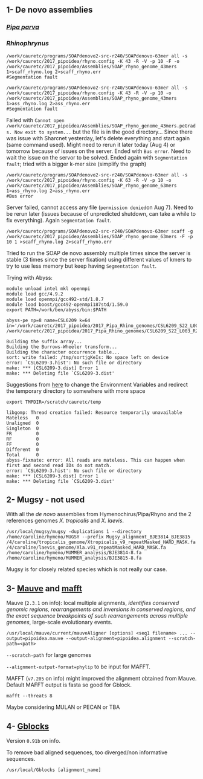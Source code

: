 ## 1- De novo assemblies 

### [*Pipa parva*](https://github.com/caro46/Pipa_parva/blob/master/assembly.md)

### *Rhinophrynus*
```
/work/cauretc/programs/SOAPdenovo2-src-r240/SOAPdenovo-63mer all -s /work/cauretc/2017_pipoidea/rhyno.config -K 43 -R -V -p 10 -F -o /work/cauretc/2017_pipoidea/Assemblies/SOAP_rhyno_genome_43mers 1>scaff_rhyno.log 2>scaff_rhyno.err
#Segmentation fault

/work/cauretc/programs/SOAPdenovo2-src-r240/SOAPdenovo-63mer all -s /work/cauretc/2017_pipoidea/rhyno.config -K 43 -R -V -p 10 -o /work/cauretc/2017_pipoidea/Assemblies/SOAP_rhyno_genome_43mers 1>ass_rhyno.log 2>ass_rhyno.err
#Segmentation fault
```
Failed with `Cannot open /work/cauretc/2017_pipoidea/Assemblies/SOAP_rhyno_genome_43mers.peGrads. Now exit to system...` but the file is in the good directory... Since there was issue with Sharcnet yesterday, let's delete everything and start again (same command used). Might need to rerun it later today (Aug 4) or tomorrow because of issues on the server. Ended with `Bus error`. Need to wait the issue on the servor to be solved. Ended again with `Segmentation fault`; tried with a bigger k-mer size (simplify the graph)
```
/work/cauretc/programs/SOAPdenovo2-src-r240/SOAPdenovo-63mer all -s /work/cauretc/2017_pipoidea/rhyno.config -K 63 -R -V -p 10 -o /work/cauretc/2017_pipoidea/Assemblies/SOAP_rhyno_genome_63mers 1>ass_rhyno.log 2>ass_rhyno.err
#Bus error
```
Server failed, cannot access any file (`permission denied`on Aug 7). Need to be rerun later (issues because of unpredicted shutdown, can take a while to fix everything).
Again `Segmentation fault`.
```
/work/cauretc/programs/SOAPdenovo2-src-r240/SOAPdenovo-63mer scaff -g /work/cauretc/2017_pipoidea/Assemblies/SOAP_rhyno_genome_63mers -F -p 10 1 >scaff_rhyno.log 2>scaff_rhyno.err
```
Tried to run the SOAP de novo assembly multiple times since the server is stable (3 times since the server fixation) using different values of kmers to try to use less memory but keep having `Segmentation fault`. 

Trying with Abyss:
```
module unload intel mkl openmpi
module load gcc/4.9.2
module load openmpi/gcc492-std/1.8.7
module load boost/gcc492-openmpi187std/1.59.0
export PATH=/work/ben/abyss/bin:$PATH

abyss-pe np=8 name=CSL6209 k=64 in='/work/cauretc/2017_pipoidea/2017_Pipa_Rhino_genomes/CSL6209_S22_L003_R1_001_trim_paired_Scythe.cor.fastq.gz /work/cauretc/2017_pipoidea/2017_Pipa_Rhino_genomes/CSL6209_S22_L003_R2_001_trim_paired_Scythe.cor.fastq.gz'
```
```
Building the suffix array...
Building the Burrows-Wheeler transform...
Building the character occurrence table...
sort: write failed: /tmp/sortjgKeIs: No space left on device
error: `CSL6209-3.hist': No such file or directory
make: *** [CSL6209-3.dist] Error 1
make: *** Deleting file `CSL6209-3.dist'
``` 
Suggestions from [here](https://groups.google.com/forum/#!topic/abyss-users/x8Wd0tEnyIw) to change the Environment Variables and redirect the temporary directory to somewhere with more space 
```
export TMPDIR=/scratch/cauretc/temp
```
```
libgomp: Thread creation failed: Resource temporarily unavailable
Mateless   0
Unaligned  0
Singleton  0
FR         0
RF         0
FF         0
Different  0
Total      0
abyss-fixmate: error: All reads are mateless. This can happen when first and second read IDs do not match.
error: `CSL6209-3.hist': No such file or directory
make: *** [CSL6209-3.dist] Error 1
make: *** Deleting file `CSL6209-3.dist'
```

## 2- Mugsy - not used

With all the *de novo* assemblies from Hymenochirus/Pipa/Rhyno and the 2 references genomes *X. tropicalis* and *X. laevis*.
```
/usr/local/mugsy/mugsy -duplications 1 --directory /home/caroline/hymeno/MUGSY --prefix Mugsy_alignment_BJE3814_BJE3815 /4/caroline/tropicalis_genome/Xtropicalis_v9_repeatMasked_HARD_MASK.fa /4/caroline/laevis_genome/Xla.v91_repeatMasked_HARD_MASK.fa /home/caroline/hymeno/MUMMER_analysis/BJE3814-8.fa /home/caroline/hymeno/MUMMER_analysis/BJE3815-8.fa
```

Mugsy is for closely related species which is not really our case.

## 3- [Mauve](http://darlinglab.org/mauve/user-guide/introduction.html) and [mafft](https://www.ncbi.nlm.nih.gov/pmc/articles/PMC135756/)

Mauve (`2.3.1` on info): local multiple alignments, *identifies conserved genomic regions, rearrangements and inversions in conserved regions, and the exact sequence breakpoints of such rearrangements across multiple genomes*, large-scale evolutionary events.

```
/usr/local/mauve/current/mauveAligner [options] <seq1 filename> ... --output=pipoidea.mauve --output-alignment=pipoidea.alignment --scratch-path=<path> 
```
`--scratch-path` for large genomes

`--alignment-output-format=phylip` to be input for MAFFT.

MAFFT (`v7.205` on info) might improved the alignment obtained from Mauve. Default MAFFT output is fasta so good for Gblock.

```
mafft --threats 8
```


Maybe considering MULAN or PECAN or TBA

## 4- [Gblocks](http://molevol.cmima.csic.es/castresana/Gblocks/Gblocks_documentation.html)

Version `0.91b` on info.

To remove bad aligned sequences, too diverged/non informative sequences. 

```
/usr/local/Gblocks [alignment_name]
```
